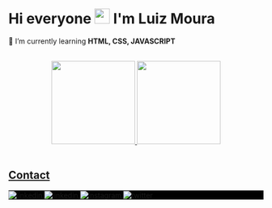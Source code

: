 <h1 align="left">Hi everyone <img src="https://raw.githubusercontent.com/kaueMarques/kaueMarques/master/hi.gif" height="30px"> I'm Luiz Moura</h1>

🎯 I’m currently learning **HTML, CSS, JAVASCRIPT** 

<br>

<div align="center">
<a href="https://github.com/luizmourareges">
<img height="165em" src="https://github-readme-stats.vercel.app/api?username=luizmourareges&show_icons=true&theme=vision-friendly-dark&include_all_commits=true&count_private=true"/>
<img height="165em" src="https://github-readme-stats.vercel.app/api/top-langs/?username=luizmourareges&layout=compact&langs_count=7&theme=vision-friendly-dark"/>
 </div>

<br>

## Contact

<p align="left" style="background:black">
 <a href="https://gmail.com/mail/u/1/#inbox/" target="_blank">
  <img align="center" src="https://img.shields.io/badge/-luizmoura-05122A?style=flat&logo=gmail" alt="linkedin"/>
</a>
<a href="https://linkedin.com/in/luiz-moura-23b8921a4/" target="_blank">
  <img align="center" src="https://img.shields.io/badge/-luizmoura-05122A?style=flat&logo=linkedin" alt="linkedin"/>
</a>
<a href="https://instagram.com/louizmoura" target="_blank">
 <img align="center" src="https://img.shields.io/badge/-luizmoura-05122A?style=flat&logo=instagram" alt="instagram"/>
</a>
  <a href="https://twitter.com/louizmoura" target="_blank">
  <img align="center" src="https://img.shields.io/badge/-luizmoura-05122A?style=flat&logo=twitter" alt="twitter"/>  
</a>
</p>
